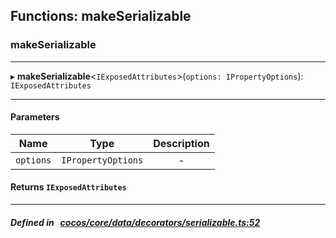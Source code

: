 ## Functions: makeSerializable

### makeSerializable


___
▸ **makeSerializable**<`IExposedAttributes`\>(`options: IPropertyOptions`): `IExposedAttributes`
___


#### Parameters

| Name | Type | Description |
| :------: | :------: | :------: |
| `options` | `IPropertyOptions` | - |


#### Returns `IExposedAttributes` 
___


##### Defined in &nbsp;   [cocos/core/data/decorators/serializable.ts:52](https://github.com/cocos-creator/engine/blob/c7bf6b8a9/cocos/core/data/decorators/serializable.ts#L52)&nbsp;
